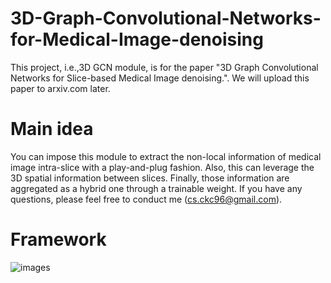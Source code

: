 # 3D-Graph-Convolutional-Networks-for-Medical-Image-denoising
This project, i.e.,3D GCN module, is for the paper "3D Graph Convolutional Networks for Slice-based Medical Image denoising.". We will upload this
paper to arxiv.com later.  
# Main idea
You can impose this module to extract the non-local information of  medical image intra-slice with a play-and-plug fashion. Also, this can leverage the 3D spatial information between slices. Finally, those information are aggregated as a hybrid one through a trainable weight.
If you have any questions, please feel free to conduct me (cs.ckc96@gmail.com).
# Framework
![images](https://github.com/tonyckc/3D-Graph-Convolutional-Networks-for-Medical-Image-denoising/tree/master/images/frame.png)
